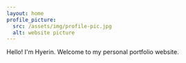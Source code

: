```yaml
---
layout: home
profile_picture:
  src: /assets/img/profile-pic.jpg
  alt: website picture
---
```


<p>
  Hello! I'm Hyerin. Welcome to my personal portfolio website.
</p>
